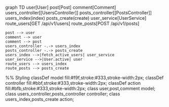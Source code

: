 graph TD
    user[User]
    post[Post]
    comment[Comment]
    users_controller[[UsersController]]
    posts_controller[[PostsController]]
    users_index(index)
    posts_create(create)
    user_service[UserService]
    route_users[GET /api/v1/users]
    route_posts[POST /api/v1/posts]

    post --> user
    comment --> user
    comment --> post
    users_controller -.-> users_index
    posts_controller -.-> posts_create
    users_index -->|fetch_active_users| user_service
    user_service -->|User.active| user
    route_users --> users_index
    route_posts --> posts_create

%% Styling
classDef model fill:#f9f,stroke:#333,stroke-width:2px;
classDef controller fill:#bbf,stroke:#333,stroke-width:2px;
classDef action fill:#bfb,stroke:#333,stroke-width:2px;
class user,post,comment model;
class users_controller,posts_controller controller;
class users_index,posts_create action;